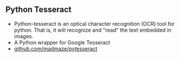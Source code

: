 ## Python Tesseract
- Python-tesseract is an optical character recognition (OCR) tool for python. That is, it will recognize and "read" the text embedded in images.
- A Python wrapper for Google Tesseract
- [github.com/madmaze/pytesseract](https://github.com/madmaze/pytesseract)